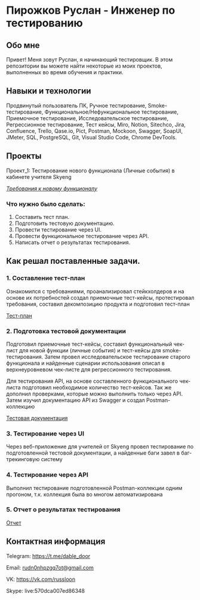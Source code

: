 # Пирожков Руслан - Инженер по тестированию

## Обо мне
Привет! Меня зовут Руслан, я начинающий тестировщик.
В этом репозитории вы можете найти некоторые из моих проектов, выполненных во время обучения и практики.

## Навыки и технологии
Продвинутый пользователь ПК, Ручное тестирование, Smoke-тестирование, Функциональное/Нефункциональное тестирование, Приемочное тестирование, Исследовательское тестирование, Регрессионное тестирование, Тест кейсы, Miro, Notion, Sitechco, Jira, Confluence, Trello, Qase.io, Pict, Postman, Mockoon, Swagger, SoapUI, JMeter, SQL, PostgreSQL, Git, Visual Studio Code, Chrome DevTools.

## Проекты
Проект_1: Тестирование нового функционала (Личные события) в кабинете учителя Skyeng

_[Требования к новому функционалу](/documents/requirements.md)_

### Что нужно было сделать:
1. Составить тест план.
2. Подготовить тестовую документацию.
3. Провести тестирование через UI.
4. Провести функциональное тестирование через API.
5. Написать отчет о результатах тестирования.

## Как решал поставленные задачи.

### 1. Составление тест-план

Ознакомился с требованиями, проанализировал стейкхолдеров и на основе их потребностей создал приемочные тест-кейсы, протестировал требования, составил декомпозицию продукта и подготовил тест-план

[Тест-план](https://github.com/RuslanPir/QA_Ingener_portfolio/blob/main/documents/test-plan.md)

### 2. Подготовка тестовой документации

Подготовил приемочные тест-кейсы, составил функциональный чек-лист для новой функции (личные события) и тест-кейсы для smoke-тестирования. Затем провел исследовательское тестирование старого функционала и найденные сценарии использования описал в верхнеуровневом чек-листе для регрессионного тестирования.

Для тестирования API, на основе составленного функционального чек-листа подготовил необходимое количество тест-кейсов. Так же дополнил проверками, которые можно выполнить только через API. Затем изучил документацию API из Swagger и создал Postman-коллекцию

[Тестовая документация](https://github.com/RuslanPir/QA_Ingener_portfolio/blob/main/documents/test_documentation.md)

### 3. Тестирование через UI

Через веб-приложение для учителей от Skyeng провел тестирование по подготовленной тестовой документации, а найденные баги завел в баг-трекинговую систему

### 4. Тестирование через API

Выполнил тестирование подготовленной Postman-коллекции одним прогоном, т.к. коллекция была во многом автоматизирована

### 5. Отчет о результатах тестирования

[Отчет](https://github.com/RuslanPir/QA_Ingener_portfolio/blob/main/documents/Report.md)


## Контактная информация

Telegram: https://t.me/dable_door

Email: rudn0nhpzgq7ot@gmail.com

VK: https://vk.com/russloon

Skype: live:570dca007ed86348


